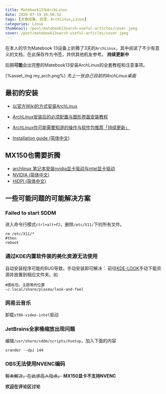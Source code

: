 ```yaml
---
title: Matebook13与ArchLinux
date: 2020-07-19 16:56:52
tags: [文章收集，目录，ArchLinux,Linux]
categories: Linux
thumbnail: /post/matebook13xarch-useful-articles/cover.jpeg
cover: /post/matebook13xarch-useful-articles/cover.jpeg
---
```

在本人的华为Matebook 13设备上折腾了3天的`ArchLinux`，其中阅读了不少有意义的文档，在此保存作为书签，并供其他机友参考。
**持续更新中**

后期**可能**会出完整的Matebook13安装ArchLinux的全套教程和注意事项。
<!-- more -->
{%asset_img my_arch.png%}
*先上一张自己目前的ArchLinux桌面*
## 最初的安装
* [以官方Wiki的方式安装ArchLinux](https://www.viseator.com/2017/05/17/arch_install/)
* [ArchLinux安装后的必须配置与图形界面安装教程](https://www.viseator.com/2017/05/19/arch_setup/)
* [ArchLinux你可能需要知道的操作与软件包推荐「持续更新」](https://www.viseator.com/2017/07/02/arch_more/)

* [Installation guide (简体中文)](https://wiki.archlinux.org/index.php/Installation_guide_(%E7%AE%80%E4%BD%93%E4%B8%AD%E6%96%87))

## MX150也需要折腾
* [archlinux 笔记本安装nvidia显卡驱动与intel显卡驱动](http://ezlost.com/archlinux-%E7%AC%94%E8%AE%B0%E6%9C%AC%E5%AE%89%E8%A3%85nvidia%E6%98%BE%E5%8D%A1%E9%A9%B1%E5%8A%A8%E4%B8%8Eintel%E6%98%BE%E5%8D%A1%E9%A9%B1%E5%8A%A8/)
* [NVIDIA (简体中文)](https://wiki.archlinux.org/index.php/NVIDIA_(%E7%AE%80%E4%BD%93%E4%B8%AD%E6%96%87))
* [HiDPI (简体中文)](https://wiki.archlinux.org/index.php/HiDPI_(%E7%AE%80%E4%BD%93%E4%B8%AD%E6%96%87))

## 一些可能问题的可能解决方案
### Failed to start SDDM
进入命令行模式`ctrl+alt+F2`，删除`/etc/X11/`下的所有文件。
```
rm /etc/X11/*
#then
reboot
```
### 通过KDE内置软件装的美化资源无法使用
自动安装程序可能的BUG导致。手动安装即可解决：
前往[KDE-LOOK](kde-look.org)手动下载资源并放置到相应文件夹。如
```
#图标包，主题等的位置
~/.local/share/plasma/look-and-feel
```
### 网易云音乐
卸载`xf86-video-intel`驱动
### JetBrains全家桶缩放出现问题
编辑`/usr/share/sddm/scripts/Xsetup`，加入下面的内容
```
xrander --dpi 144
```
### OBS无法使用NVENC编码
~~暂未解决，在此求高人指点。~~
**MX150显卡不支持NVENC**

**欢迎在评论区讨论**